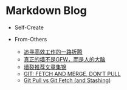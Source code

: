 # Markdown Blog

* Self-Create

* From-Others
  * [追寻高效工作的一路折腾](http://www.jeffjade.com/2015/05/26/2015-05-26-high-efficiency-tools-collecting/)
  * [真正的墙不是GFW，而是人的大脑](https://haoel.github.io/)
  * [墙裂推荐文章集锦](http://www.jeffjade.com/2015/02/01/2015-02-01-recommended-article/)
  * [GIT: FETCH AND MERGE, DON’T PULL](https://longair.net/blog/2009/04/16/git-fetch-and-merge)
  * [Git Pull vs Git Fetch (and Stashing)](http://codeahoy.com/2016/04/18/10-git-pull-vs-git-fetch-(and-stashing))
  